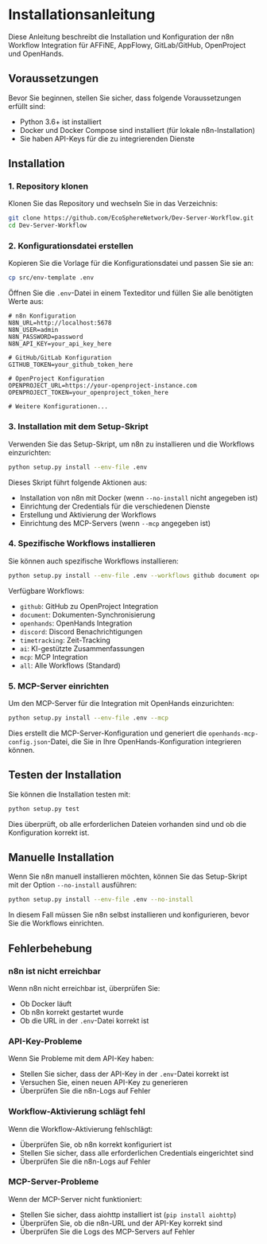 # Installationsanleitung

Diese Anleitung beschreibt die Installation und Konfiguration der n8n Workflow Integration für AFFiNE, AppFlowy, GitLab/GitHub, OpenProject und OpenHands.

## Voraussetzungen

Bevor Sie beginnen, stellen Sie sicher, dass folgende Voraussetzungen erfüllt sind:

- Python 3.6+ ist installiert
- Docker und Docker Compose sind installiert (für lokale n8n-Installation)
- Sie haben API-Keys für die zu integrierenden Dienste

## Installation

### 1. Repository klonen

Klonen Sie das Repository und wechseln Sie in das Verzeichnis:

```bash
git clone https://github.com/EcoSphereNetwork/Dev-Server-Workflow.git
cd Dev-Server-Workflow
```

### 2. Konfigurationsdatei erstellen

Kopieren Sie die Vorlage für die Konfigurationsdatei und passen Sie sie an:

```bash
cp src/env-template .env
```

Öffnen Sie die `.env`-Datei in einem Texteditor und füllen Sie alle benötigten Werte aus:

```
# n8n Konfiguration
N8N_URL=http://localhost:5678
N8N_USER=admin
N8N_PASSWORD=password
N8N_API_KEY=your_api_key_here

# GitHub/GitLab Konfiguration
GITHUB_TOKEN=your_github_token_here

# OpenProject Konfiguration
OPENPROJECT_URL=https://your-openproject-instance.com
OPENPROJECT_TOKEN=your_openproject_token_here

# Weitere Konfigurationen...
```

### 3. Installation mit dem Setup-Skript

Verwenden Sie das Setup-Skript, um n8n zu installieren und die Workflows einzurichten:

```bash
python setup.py install --env-file .env
```

Dieses Skript führt folgende Aktionen aus:
- Installation von n8n mit Docker (wenn `--no-install` nicht angegeben ist)
- Einrichtung der Credentials für die verschiedenen Dienste
- Erstellung und Aktivierung der Workflows
- Einrichtung des MCP-Servers (wenn `--mcp` angegeben ist)

### 4. Spezifische Workflows installieren

Sie können auch spezifische Workflows installieren:

```bash
python setup.py install --env-file .env --workflows github document openhands
```

Verfügbare Workflows:
- `github`: GitHub zu OpenProject Integration
- `document`: Dokumenten-Synchronisierung
- `openhands`: OpenHands Integration
- `discord`: Discord Benachrichtigungen
- `timetracking`: Zeit-Tracking
- `ai`: KI-gestützte Zusammenfassungen
- `mcp`: MCP Integration
- `all`: Alle Workflows (Standard)

### 5. MCP-Server einrichten

Um den MCP-Server für die Integration mit OpenHands einzurichten:

```bash
python setup.py install --env-file .env --mcp
```

Dies erstellt die MCP-Server-Konfiguration und generiert die `openhands-mcp-config.json`-Datei, die Sie in Ihre OpenHands-Konfiguration integrieren können.

## Testen der Installation

Sie können die Installation testen mit:

```bash
python setup.py test
```

Dies überprüft, ob alle erforderlichen Dateien vorhanden sind und ob die Konfiguration korrekt ist.

## Manuelle Installation

Wenn Sie n8n manuell installieren möchten, können Sie das Setup-Skript mit der Option `--no-install` ausführen:

```bash
python setup.py install --env-file .env --no-install
```

In diesem Fall müssen Sie n8n selbst installieren und konfigurieren, bevor Sie die Workflows einrichten.

## Fehlerbehebung

### n8n ist nicht erreichbar

Wenn n8n nicht erreichbar ist, überprüfen Sie:
- Ob Docker läuft
- Ob n8n korrekt gestartet wurde
- Ob die URL in der `.env`-Datei korrekt ist

### API-Key-Probleme

Wenn Sie Probleme mit dem API-Key haben:
- Stellen Sie sicher, dass der API-Key in der `.env`-Datei korrekt ist
- Versuchen Sie, einen neuen API-Key zu generieren
- Überprüfen Sie die n8n-Logs auf Fehler

### Workflow-Aktivierung schlägt fehl

Wenn die Workflow-Aktivierung fehlschlägt:
- Überprüfen Sie, ob n8n korrekt konfiguriert ist
- Stellen Sie sicher, dass alle erforderlichen Credentials eingerichtet sind
- Überprüfen Sie die n8n-Logs auf Fehler

### MCP-Server-Probleme

Wenn der MCP-Server nicht funktioniert:
- Stellen Sie sicher, dass aiohttp installiert ist (`pip install aiohttp`)
- Überprüfen Sie, ob die n8n-URL und der API-Key korrekt sind
- Überprüfen Sie die Logs des MCP-Servers auf Fehler